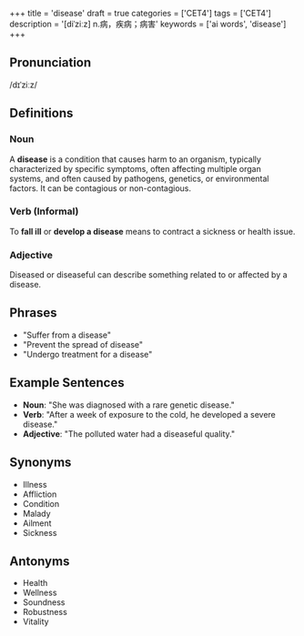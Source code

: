 +++
title = 'disease'
draft = true
categories = ['CET4']
tags = ['CET4']
description = '[diˈziːz] n.病，疾病；病害'
keywords = ['ai words', 'disease']
+++

## Pronunciation
/dɪˈziːz/

## Definitions
### Noun
A **disease** is a condition that causes harm to an organism, typically characterized by specific symptoms, often affecting multiple organ systems, and often caused by pathogens, genetics, or environmental factors. It can be contagious or non-contagious.

### Verb (Informal)
To **fall ill** or **develop a disease** means to contract a sickness or health issue.

### Adjective
Diseased or diseaseful can describe something related to or affected by a disease.

## Phrases
- "Suffer from a disease"
- "Prevent the spread of disease"
- "Undergo treatment for a disease"

## Example Sentences
- **Noun**: "She was diagnosed with a rare genetic disease."
- **Verb**: "After a week of exposure to the cold, he developed a severe disease."
- **Adjective**: "The polluted water had a diseaseful quality."

## Synonyms
- Illness
- Affliction
- Condition
- Malady
- Ailment
- Sickness

## Antonyms
- Health
- Wellness
- Soundness
- Robustness
- Vitality
